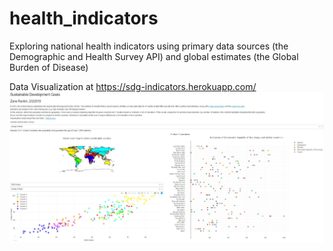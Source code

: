 health_indicators
==============================

Exploring national health indicators using primary data sources (the Demographic and Health Survey API) and global estimates (the Global Burden of Disease)

Data Visualization at https://sdg-indicators.herokuapp.com/
![Alt text](readme_images/app_snapsnot.jpg?raw=true "App snapshot")
